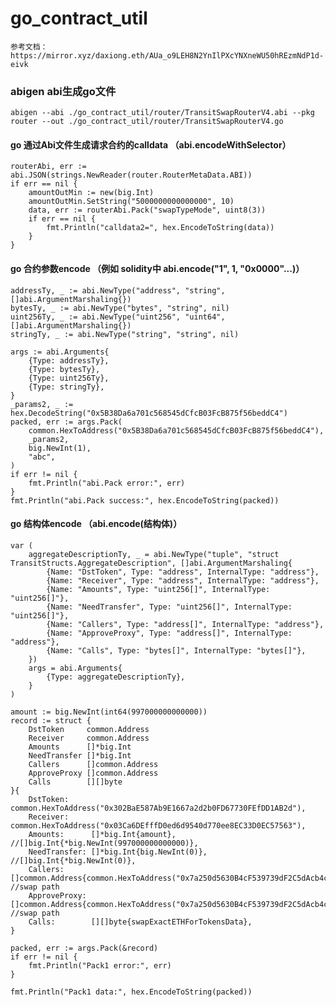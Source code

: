 # go_contract_util
    参考文档：
    https://mirror.xyz/daxiong.eth/AUa_o9LEH8N2YnIlPXcYNXneWU50hREzmNdP1d-eivk

### abigen abi生成go文件
    abigen --abi ./go_contract_util/router/TransitSwapRouterV4.abi --pkg router --out ./go_contract_util/router/TransitSwapRouterV4.go

#### go 通过Abi文件生成请求合约的calldata （abi.encodeWithSelector）
	routerAbi, err := abi.JSON(strings.NewReader(router.RouterMetaData.ABI))
	if err == nil {
		amountOutMin := new(big.Int)
		amountOutMin.SetString("5000000000000000", 10)
		data, err := routerAbi.Pack("swapTypeMode", uint8(3))
		if err == nil {
			fmt.Println("calldata2=", hex.EncodeToString(data))
		}
	}


#### go 合约参数encode （例如 solidity中 abi.encode("1", 1, "0x0000"...)）
    
    addressTy, _ := abi.NewType("address", "string", []abi.ArgumentMarshaling{})
	bytesTy, _ := abi.NewType("bytes", "string", nil)
	uint256Ty, _ := abi.NewType("uint256", "uint64", []abi.ArgumentMarshaling{})
	stringTy, _ := abi.NewType("string", "string", nil)

	args := abi.Arguments{
		{Type: addressTy},
		{Type: bytesTy},
		{Type: uint256Ty},
		{Type: stringTy},
	}
	_params2, _ := hex.DecodeString("0x5B38Da6a701c568545dCfcB03FcB875f56beddC4")
	packed, err := args.Pack(
		common.HexToAddress("0x5B38Da6a701c568545dCfcB03FcB875f56beddC4"),
		_params2,
		big.NewInt(1),
		"abc",
	)
	if err != nil {
		fmt.Println("abi.Pack error:", err)
	}
	fmt.Println("abi.Pack success:", hex.EncodeToString(packed))

#### go 结构体encode （abi.encode(结构体)）

	var (
		aggregateDescriptionTy, _ = abi.NewType("tuple", "struct TransitStructs.AggregateDescription", []abi.ArgumentMarshaling{
			{Name: "DstToken", Type: "address", InternalType: "address"},
			{Name: "Receiver", Type: "address", InternalType: "address"},
			{Name: "Amounts", Type: "uint256[]", InternalType: "uint256[]"},
			{Name: "NeedTransfer", Type: "uint256[]", InternalType: "uint256[]"},
			{Name: "Callers", Type: "address[]", InternalType: "address"},
			{Name: "ApproveProxy", Type: "address[]", InternalType: "address"},
			{Name: "Calls", Type: "bytes[]", InternalType: "bytes[]"},
		})
		args = abi.Arguments{
			{Type: aggregateDescriptionTy},
		}
	)

	amount := big.NewInt(int64(997000000000000))
	record := struct {
		DstToken     common.Address
		Receiver     common.Address
		Amounts      []*big.Int
		NeedTransfer []*big.Int
		Callers      []common.Address
		ApproveProxy []common.Address
		Calls        [][]byte
	}{
		DstToken:     common.HexToAddress("0x302BaE587Ab9E1667a2d2b0FD67730FEfDD1AB2d"),
		Receiver:     common.HexToAddress("0x03Ca6DEfffD0ed6d9540d770ee8EC33D0EC57563"),
		Amounts:      []*big.Int{amount},                                                                  //[]big.Int{*big.NewInt(997000000000000)},
		NeedTransfer: []*big.Int{big.NewInt(0)},                                                           //[]big.Int{*big.NewInt(0)},
		Callers:      []common.Address{common.HexToAddress("0x7a250d5630B4cF539739dF2C5dAcb4c659F2488D")}, //swap path
		ApproveProxy: []common.Address{common.HexToAddress("0x7a250d5630B4cF539739dF2C5dAcb4c659F2488D")}, //swap path
		Calls:        [][]byte{swapExactETHForTokensData},
	}

	packed, err := args.Pack(&record)
	if err != nil {
		fmt.Println("Pack1 error:", err)
	}

	fmt.Println("Pack1 data:", hex.EncodeToString(packed))


